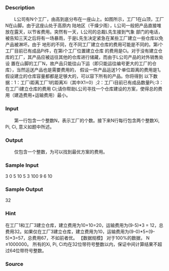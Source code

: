 
### Description
　　L公司有N个工厂，由高到底分布在一座山上。如图所示，工厂1在山顶，工厂N在山脚。由于这座山处于高原内
陆地区（干燥少雨），L公司一般把产品直接堆放在露天，以节省费用。突然有一天，L公司的总裁L先生接到气象
部门的电话，被告知三天之后将有一场暴雨，于是L先生决定紧急在某些工厂建立一些仓库以免产品被淋坏。由于
地形的不同，在不同工厂建立仓库的费用可能是不同的。第i个工厂目前已有成品Pi件，在第i个工厂位置建立仓库
的费用是Ci。对于没有建立仓库的工厂，其产品应被运往其他的仓库进行储藏，而由于L公司产品的对外销售处设
置在山脚的工厂N，故产品只能往山下运（即只能运往编号更大的工厂的仓库），当然运送产品也是需要费用的，
假设一件产品运送1个单位距离的费用是1。假设建立的仓库容量都都是足够大的，可以容下所有的产品。你将得到
以下数据：1：工厂i距离工厂1的距离Xi（其中X1=0）;2：工厂i目前已有成品数量Pi;:3：在工厂i建立仓库的费用
Ci;请你帮助L公司寻找一个仓库建设的方案，使得总的费用（建造费用+运输费用）最小。
### Input
　　第一行包含一个整数N，表示工厂的个数。接下来N行每行包含两个整数Xi, Pi, Ci, 意义如题中所述。
### Output
　　仅包含一个整数，为可以找到最优方案的费用。
### Sample Input
3
0 5 10
5 3 100
9 6 10
### Sample Output
32
### Hint
在工厂1和工厂3建立仓库，建立费用为10+10=20，运输费用为(9-5)*3 = 12，总费用32。如果仅在工厂3建立仓库，建立费用为10，运输费用为(9-0)*5+(9-5)*3=57，总费用67，不如前者优。
【数据规模】
对于100%的数据， N ≤1000000。 所有的Xi, Pi, Ci均在32位带符号整数以内，保证中间计算结果不超过64位带符号整数。 

### Source
